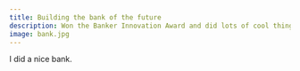 ```yaml
---
title: Building the bank of the future
description: Won the Banker Innovation Award and did lots of cool things.
image: bank.jpg
---
```


I did a nice bank.
